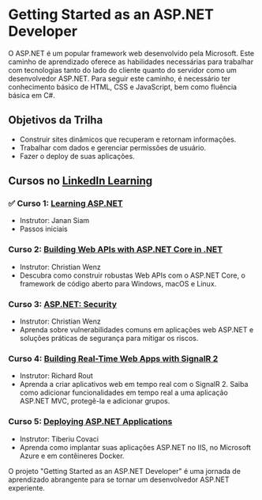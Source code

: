 # Getting Started as an ASP.NET Developer

O ASP.NET é um popular framework web desenvolvido pela Microsoft. Este caminho de aprendizado oferece as habilidades necessárias para trabalhar com tecnologias tanto do lado do cliente quanto do servidor como um desenvolvedor ASP.NET. Para seguir este caminho, é necessário ter conhecimento básico de HTML, CSS e JavaScript, bem como fluência básica em C#.

## Objetivos da Trilha

- Construir sites dinâmicos que recuperam e retornam informações.
- Trabalhar com dados e gerenciar permissões de usuário.
- Fazer o deploy de suas aplicações.

## Cursos no [LinkedIn Learning](https://www.linkedin.com/learning/paths/getting-started-as-an-asp-dot-net-developer)

### :white_check_mark: Curso 1: [Learning ASP.NET](1%20Learning%20ASPNET/README.md)
- Instrutor: Janan Siam
- Passos iniciais

###  Curso 2: [Building Web APIs with ASP.NET Core in .NET](2%20Building%20Web%20APIs%20with%20ASP.NET%20Core%20in%20.NET)
- Instrutor: Christian Wenz
- Descubra como construir robustas Web APIs com o ASP.NET Core, o framework de código aberto para Windows, macOS e Linux.

###  Curso 3: [ASP.NET: Security](3%20ASP.NET:%20Security/README.md)
- Instrutor: Christian Wenz
- Aprenda sobre vulnerabilidades comuns em aplicações web ASP.NET e soluções práticas de segurança para mitigar os riscos.

###  Curso 4: [Building Real-Time Web Apps with SignalR 2](4%20Building%20Real-Time%20Web%20Apps%20with%20SignalR%202)
- Instrutor: Richard Rout
- Aprenda a criar aplicativos web em tempo real com o SignalR 2. Saiba como adicionar funcionalidades em tempo real a uma aplicação ASP.NET MVC, protegê-la e adicionar grupos.

###  Curso 5: [Deploying ASP.NET Applications](5%20Deploying%20ASP.NET%20Applications)
- Instrutor: Tiberiu Covaci
- Aprenda como implantar suas aplicações ASP.NET no IIS, no Microsoft Azure e em contêineres Docker.


O projeto "Getting Started as an ASP.NET Developer" é uma jornada de aprendizado abrangente para se tornar um desenvolvedor ASP.NET experiente.

